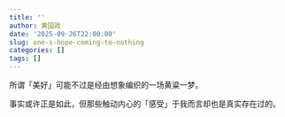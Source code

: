 ```yaml
---
title: ''
author: 黄国政
date: '2025-09-26T22:00:00'
slug: one-s-hope-coming-to-nothing
categories: []
tags: []
---
```


<!--more-->

所谓「美好」可能不过是经由想象编织的一场黄粱一梦。

事实或许正是如此，但那些触动内心的「感受」于我而言却也是真实存在过的。